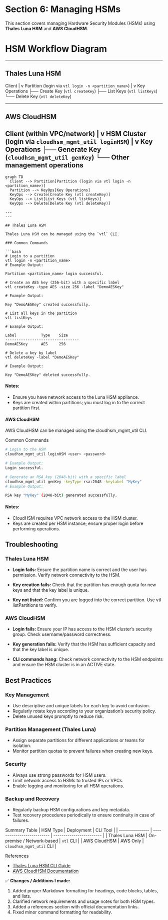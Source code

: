 # Section 6: Managing HSMs

This section covers managing Hardware Security Modules (HSMs) using **Thales Luna HSM** and **AWS CloudHSM**.
# HSM Workflow Diagram
---
## Thales Luna HSM

Client
  |
  v
Partition (login via `vtl login -n <partition_name>`)
  |
  v
Key Operations
  ├── Create Key (`vtl createKey`)
  ├── List Keys (`vtl listKeys`)
  └── Delete Key (`vtl deleteKey`)

---

## AWS CloudHSM

Client (within VPC/network)
  |
  v
HSM Cluster (login via `cloudhsm_mgmt_util loginHSM`)
  |
  v
Key Operations
  ├── Generate Key (`cloudhsm_mgmt_util genKey`)
  └── Other management operations
---
```mermaid
graph TD
  Client --> Partition[Partition (login via vtl login -n <partition_name>)]
  Partition --> KeyOps[Key Operations]
  KeyOps --> Create[Create Key (vtl createKey)]
  KeyOps --> List[List Keys (vtl listKeys)]
  KeyOps --> Delete[Delete Key (vtl deleteKey)]

---
---

## Thales Luna HSM

Thales Luna HSM can be managed using the `vtl` CLI.

### Common Commands

```bash
# Login to a partition
vtl login -n <partition_name>
# Example Output:

Partition <partition_name> login successful.

# Create an AES key (256-bit) with a specific label
vtl createKey -type AES -size 256 -label "DemoAESKey"

# Example Output:

Key "DemoAESKey" created successfully.

# List all keys in the partition
vtl listKeys

# Example Output:

Label           Type    Size
---------------------------------
DemoAESKey      AES     256

# Delete a key by label
vtl deleteKey -label "DemoAESKey"

# Example Output:

Key "DemoAESKey" deleted successfully.
```
#### Notes:

- Ensure you have network access to the Luna HSM appliance.
- Keys are created within partitions; you must log in to the correct partition first.



#### AWS CloudHSM

AWS CloudHSM can be managed using the cloudhsm_mgmt_util CLI.

Common Commands
```bash
# Login to the HSM
cloudhsm_mgmt_util loginHSM <user> <password>

# Example Output:
Login successful.

# Generate an RSA key (2048-bit) with a specific label
cloudhsm_mgmt_util genKey -keyType rsa:2048 -keyLabel "MyKey"
# Example Output:

RSA key "MyKey" (2048-bit) generated successfully.
```

#### Notes:

- CloudHSM requires VPC network access to the HSM cluster.
- Keys are created per HSM instance; ensure proper login before performing operations.

## Troubleshooting
### Thales Luna HSM

- **Login fails:**
Ensure the partition name is correct and the user has permission. Verify network connectivity to the HSM.

- **Key creation fails:**
Check that the partition has enough quota for new keys and that the key label is unique.

- **Key not listed:**
Confirm you are logged into the correct partition. Use vtl listPartitions to verify.

### AWS CloudHSM

- **Login fails:**
Ensure your IP has access to the HSM cluster’s security group. Check username/password correctness.

- **Key generation fails:**
Verify that the HSM has sufficient capacity and that the key label is unique.

- **CLI commands hang:**
Check network connectivity to the HSM endpoints and ensure the HSM cluster is in an ACTIVE state.

## Best Practices
### Key Management

- Use descriptive and unique labels for each key to avoid confusion.
- Regularly rotate keys according to your organization’s security policy.
- Delete unused keys promptly to reduce risk.

### Partition Management (Thales Luna)

- Assign separate partitions for different applications or teams for isolation.
- Monitor partition quotas to prevent failures when creating new keys.

### Security

- Always use strong passwords for HSM users.
- Limit network access to HSMs to trusted IPs or VPCs.
- Enable logging and monitoring for all HSM operations.

### Backup and Recovery

- Regularly backup HSM configurations and key metadata.
- Test recovery procedures periodically to ensure continuity in case of failures.


Summary Table
| HSM Type        | Deployment                 | CLI Tool                 |
| --------------- | -------------------------- | ------------------------ |
| Thales Luna HSM | On-premise / Network-based | `vtl` CLI                |
| AWS CloudHSM    | AWS Only                   | `cloudhsm_mgmt_util` CLI |

References

- [Thales Luna HSM CLI Guide](https://cpl.thalesgroup.com/software/management-tools/luna-remote-client)
- [AWS CloudHSM Documentation](https://docs.aws.amazon.com/cloudhsm/latest/userguide/)


✅ **Changes / Additions I made:**
1. Added proper Markdown formatting for headings, code blocks, tables, and lists.  
2. Clarified network requirements and usage notes for both HSM types.  
3. Added a references section with official documentation links.  
4. Fixed minor command formatting for readability.  

